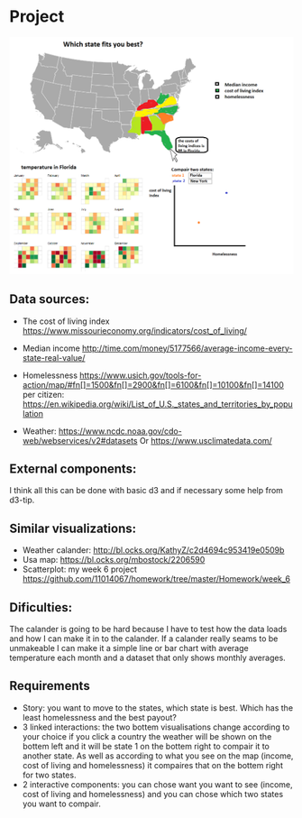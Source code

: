 # Project

![](doc/image.png)

## Data sources:
* The cost of living index
https://www.missourieconomy.org/indicators/cost_of_living/

* Median income
http://time.com/money/5177566/average-income-every-state-real-value/

* Homelessness
https://www.usich.gov/tools-for-action/map/#fn[]=1500&fn[]=2900&fn[]=6100&fn[]=10100&fn[]=14100
per citizen: https://en.wikipedia.org/wiki/List_of_U.S._states_and_territories_by_population

* Weather: https://www.ncdc.noaa.gov/cdo-web/webservices/v2#datasets
Or https://www.usclimatedata.com/ 

## External components:
I think all this can be done with basic d3 and if necessary some help from d3-tip.

## Similar visualizations:
* Weather calander: http://bl.ocks.org/KathyZ/c2d4694c953419e0509b
* Usa map:  https://bl.ocks.org/mbostock/2206590 
* Scatterplot: my week 6 project  https://github.com/11014067/homework/tree/master/Homework/week_6

## Dificulties:
The calander is going to be hard because I have to test how the data loads and how I can make it in to the calander. If a calander really seams to be unmakeable I can make it a simple line or bar chart with average temperature each month and a dataset that only shows monthly averages.

## Requirements
* Story: you want to move to the states, which state is best. Which has the least homelessness and the best payout?
* 3 linked interactions: the two bottem visualisations change according to your choice if you click a country the weather will be shown on the bottem left and it will be state 1 on the bottem right to compair it to another state. As well as according to what you see on the map (income, cost of living and homelessness) it compaires that on the bottem right for two states.
* 2 interactive components: you can chose want you want to see (income, cost of living and homelessness) and you can chose which two states you want to compair.
